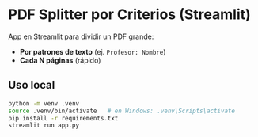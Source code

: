 # PDF Splitter por Criterios (Streamlit)

App en Streamlit para dividir un PDF grande:
- **Por patrones de texto** (ej. `Profesor: Nombre`)
- **Cada N páginas** (rápido)

## Uso local
```bash
python -m venv .venv
source .venv/bin/activate   # en Windows: .venv\Scripts\activate
pip install -r requirements.txt
streamlit run app.py
